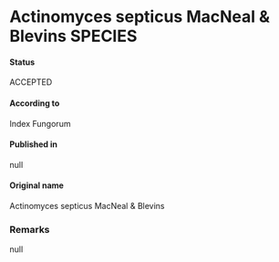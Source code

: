 # Actinomyces septicus MacNeal & Blevins SPECIES

#### Status
ACCEPTED

#### According to
Index Fungorum

#### Published in
null

#### Original name
Actinomyces septicus MacNeal & Blevins

### Remarks
null
